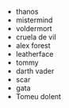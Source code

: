 * thanos
* mistermind
* voldermort
* cruela de vil
* alex forest
* leatherface
* tommy
* darth vader
* scar
* gata
* Tomeu dolent
